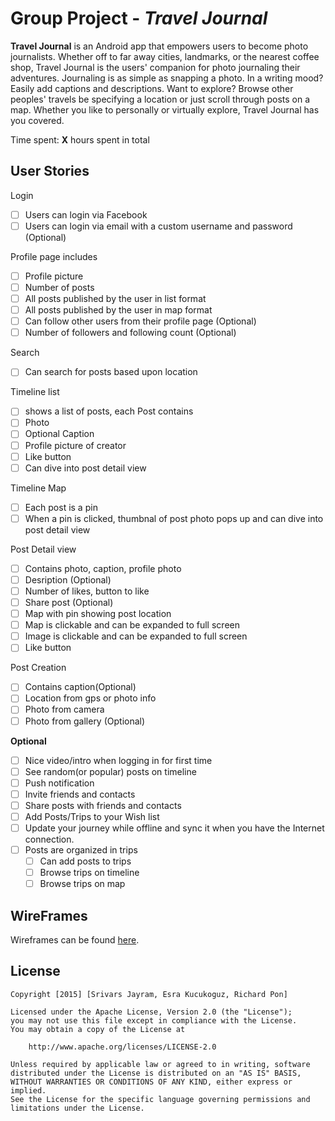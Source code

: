 # Group Project - *Travel Journal*

**Travel Journal** is an Android app that empowers users to become photo journalists. Whether off to far away cities, landmarks, or the nearest coffee shop, Travel Journal is the users' companion for photo journaling their adventures. Journaling is as simple as snapping a photo. In a writing mood? Easily add captions and descriptions. Want to explore? Browse other peoples' travels be specifying a location or just scroll through posts on a map. Whether you like to personally or virtually explore, Travel Journal has you covered.

Time spent: **X** hours spent in total

## User Stories

Login
* [ ] Users can login via Facebook
* [ ] Users can login via email with a custom username and password (Optional) 

Profile page includes 
* [ ] Profile picture
* [ ] Number of posts
* [ ] All posts published by the user in list format
* [ ] All posts published by the user in map format
* [ ] Can follow other users from their profile page (Optional) 
* [ ] Number of followers and following count (Optional) 

Search
  * [ ] Can search for posts based upon location

Timeline list
* [ ] shows a list of posts, each Post contains 
* [ ] Photo
* [ ] Optional Caption
* [ ] Profile picture of creator
* [ ] Like button
* [ ] Can dive into post detail view

Timeline Map
* [ ] Each post is a pin
* [ ] When a pin is clicked, thumbnal of post photo pops up and can dive into post detail view

Post Detail view
* [ ] Contains photo, caption, profile photo
* [ ] Desription (Optional) 
* [ ] Number of likes, button to like
* [ ] Share post (Optional) 
* [ ] Map with pin showing post location
* [ ] Map is clickable and can be expanded to full screen
* [ ] Image is clickable and can be expanded to full screen
* [ ] Like button

Post Creation
* [ ] Contains caption(Optional)
* [ ] Location from gps or photo info
* [ ] Photo from camera
* [ ] Photo from gallery (Optional) 

**Optional**
* [ ] Nice video/intro when logging in for first time  
* [ ] See random(or popular) posts on timeline
* [ ] Push notification
* [ ] Invite friends and contacts
* [ ] Share posts with friends and contacts
* [ ] Add Posts/Trips to your Wish list
* [ ] Update your journey while offline and sync it when you have the Internet connection.
* [ ] Posts are organized in trips
  * [ ] Can add posts to trips
  * [ ] Browse trips on timeline
  * [ ] Browse trips on map

## WireFrames

Wireframes can be found [here](https://github.com/TeamTravelJournal/AndroidTravelJournalApp/blob/master/wireframesTravelJournal.pdf).

## License

    Copyright [2015] [Srivars Jayram, Esra Kucukoguz, Richard Pon]

    Licensed under the Apache License, Version 2.0 (the "License");
    you may not use this file except in compliance with the License.
    You may obtain a copy of the License at

        http://www.apache.org/licenses/LICENSE-2.0

    Unless required by applicable law or agreed to in writing, software
    distributed under the License is distributed on an "AS IS" BASIS,
    WITHOUT WARRANTIES OR CONDITIONS OF ANY KIND, either express or implied.
    See the License for the specific language governing permissions and
    limitations under the License.
